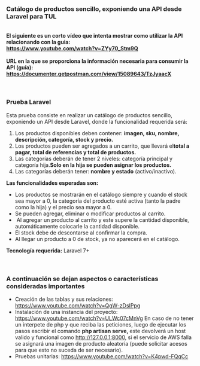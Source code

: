 <div class="collection-description">
<h3 class="description" style="text-align: left;"><strong>Cat&aacute;logo de productos sencillo, exponiendo una API desde Laravel para TUL</strong></h3>
<div class="description" style="text-align: left;">&nbsp;</div>
<div class="description" style="text-align: left;">
<div class="description" style="text-align: left;"><strong>El siguiente es un corto v&iacute;deo que intenta mostrar como utilizar la API relacionando con la guia:</strong></div>
<div class="description" style="text-align: left;"><strong><a href="https://www.youtube.com/watch?v=ZYy70_Stm9Q" target="_blank" rel="noopener">https://www.youtube.com/watch?v=ZYy70_Stm9Q</a></strong></div>
</div>
<div class="description" style="text-align: left;">&nbsp;</div>
<div class="description" style="text-align: left;"><strong>URL en la que se proporciona la informaci&oacute;n necesaria para consumir la API (gu&iacute;a):</strong></div>
<div class="description" style="text-align: left;"><strong> <a href="https://documenter.getpostman.com/view/15089643/TzJyaacX" target="_blank">https://documenter.getpostman.com/view/15089643/TzJyaacX</a><br /></strong></div>
<div class="description" style="text-align: left;">&nbsp;</div>
<div class="description" style="text-align: left;">&nbsp;</div>
<h3 class="description" style="text-align: left;"><strong>Prueba Laravel</strong></h3>
<div class="description" style="text-align: left;">Esta prueba consiste en realizar un cat&aacute;logo de productos sencillo, exponiendo un API desde Laravel, donde la funcionalidad requerida ser&aacute;:</div>
<ol>
<li class="description" style="text-align: left;">Los productos disponibles deben contener:&nbsp;<strong>imagen, sku, nombre, descripci&oacute;n, categor&iacute;a, stock y precio.</strong></li>
<li class="description" style="text-align: left;">Los productos pueden ser agregados a un carrito, que llevar&aacute; el<strong>total a pagar, total de referencias y total de productos.</strong></li>
<li class="description" style="text-align: left;"><span lang="EN">Las categor&iacute;as deber&aacute;n de tener 2 niveles: categor&iacute;a principal y categor&iacute;a hija.</span><strong><span lang="EN">Solo en la hija se pueden asignar los productos.</span></strong></li>
<li class="description" style="text-align: left;"><span lang="EN">Las categor&iacute;as deber&aacute;n tener:&nbsp;</span><strong><span lang="EN">nombre y estado</span></strong><span lang="EN">&nbsp;(activo/inactivo).</span></li>
</ol>
<div class="description" style="text-align: left;"><strong><span lang="EN">Las funcionalidades esperadas son:</span></strong></div>
<ul>
<li class="description" style="text-align: left;"><span lang="EN">Los productos se mostrar&aacute;n en el cat&aacute;logo siempre y cuando el stock sea mayor a 0, la categor&iacute;a del producto est&eacute; activa (tanto la padre como la hija) y el precio sea mayor a 0.</span></li>
<li class="description" style="text-align: left;"><span lang="EN">Se pueden agregar, eliminar o modificar productos al carrito.</span></li>
<li class="description" style="text-align: left;"><span lang="EN">&nbsp;Al agregar un producto al carrito y este supere la cantidad disponible, autom&aacute;ticamente colocarle la cantidad disponible.</span></li>
<li class="description" style="text-align: left;"><span lang="EN">El stock debe de descontarse al confirmar la compra.</span></li>
<li class="description" style="text-align: left;"><span lang="EN">Al llegar un producto a 0 de stock, ya no aparecer&aacute; en el cat&aacute;logo.</span></li>
</ul>
<div class="description" style="text-align: left;"><strong><span lang="EN">Tecnolog&iacute;a requerida:</span></strong> Laravel 7+</div>
<div class="description" style="text-align: left;">&nbsp;</div>
<div class="description" style="text-align: left;">&nbsp;</div>
<h3 class="description" style="text-align: left;"><strong>A continuaci&oacute;n se dejan aspectos o caracter&iacute;sticas consideradas importantes</strong></h3>
</div>
<ul>
<li>Creaci&oacute;n de las tablas y sus relaciones: <a href="https://www.youtube.com/watch?v=QgW-zDsIPpg" target="_blank">https://www.youtube.com/watch?v=QgW-zDsIPpg</a></li>
<li>Instalaci&oacute;n de una instancia del proyecto: <a href="https://www.youtube.com/watch?v=ULWc07cMnVg" target="_blank">https://www.youtube.com/watch?v=ULWc07cMnVg</a> En caso de no tener un interpete de php y que reciba las peticiones, luego de ejecutar los pasos escribir el comando <strong>php artisan serve,&nbsp;</strong>este devolver&aacute; un host valido y funcional como <a href="http://127.0.0.1:8000,">http://127.0.0.1:8000,</a> si el servicio de AWS falla se asignar&aacute; una imagen de producto aleatoria (puede solicitar acesos para que esto no suceda de ser necesario).</li>
<li>Pruebas unitarias: <a href="https://www.youtube.com/watch?v=K4pwd-FQqCc" target="_blank">https://www.youtube.com/watch?v=K4pwd-FQqCc</a></li>
</ul>
<p>&nbsp;</p>
